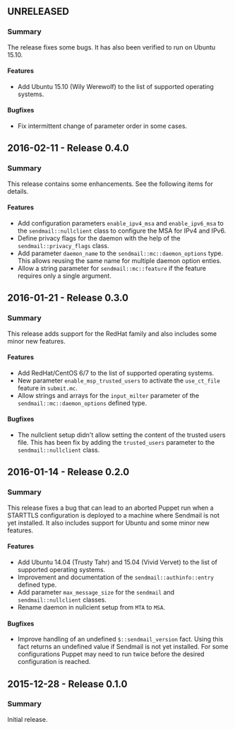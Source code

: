 ## UNRELEASED

### Summary

The release fixes some bugs. It has also been verified to run on Ubuntu 15.10.

#### Features

- Add Ubuntu 15.10 (Wily Werewolf) to the list of supported operating systems.

#### Bugfixes

- Fix intermittent change of parameter order in some cases.

## 2016-02-11 - Release 0.4.0

### Summary

This release contains some enhancements. See the following items for details.

#### Features

- Add configuration parameters `enable_ipv4_msa` and `enable_ipv6_msa` to the `sendmail::nullclient` class to configure the MSA for IPv4 and IPv6.
- Define privacy flags for the daemon with the help of the `sendmail::privacy_flags` class.
- Add parameter `daemon_name` to the `sendmail::mc::daemon_options` type. This allows reusing the same name for multiple daemon option enties.
- Allow a string parameter for `sendmail::mc::feature` if the feature requires only a single argument.

## 2016-01-21 - Release 0.3.0

### Summary

This release adds support for the RedHat family and also includes some minor new features.

#### Features

- Add RedHat/CentOS 6/7 to the list of supported operating systems.
- New parameter `enable_msp_trusted_users` to activate the `use_ct_file` feature in `submit.mc`.
- Allow strings and arrays for the `input_milter` parameter of the `sendmail::mc::daemon_options` defined type.

#### Bugfixes

- The nullclient setup didn't allow setting the content of the trusted users file. This has been fix by adding the `trusted_users` parameter to the `sendmail::nullclient` class.

## 2016-01-14 - Release 0.2.0

### Summary

This release fixes a bug that can lead to an aborted Puppet run when a STARTTLS configuration is deployed to a machine where Sendmail is not yet installed. It also includes support for Ubuntu and some minor new features.

#### Features

- Add Ubuntu 14.04 (Trusty Tahr) and 15.04 (Vivid Vervet) to the list of supported operating systems.
- Improvement and documentation of the `sendmail::authinfo::entry` defined type.
- Add parameter `max_message_size` for the `sendmail` and `sendmail::nullclient` classes.
- Rename daemon in nullcient setup from `MTA` to `MSA`.

#### Bugfixes

- Improve handling of an undefined `$::sendmail_version` fact. Using this fact returns an undefined value if Sendmail is not yet installed. For some configurations Puppet may need to run twice before the desired configuration is reached.

## 2015-12-28 - Release 0.1.0

### Summary

Initial release.
